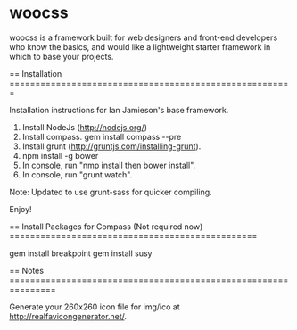 woocss
======================================================================

woocss is a framework built for web designers and front-end developers who know the basics, and would like a lightweight starter framework in which to base your projects.

== Installation =======================================================


Installation instructions for Ian Jamieson's base framework.

1. Install NodeJs (http://nodejs.org/)
2. Install compass. gem install compass --pre
3. Install grunt (http://gruntjs.com/installing-grunt). 
4. npm install -g bower
5. In console, run "nmp install then bower install".
6. In console, run "grunt watch".

Note: Updated to use grunt-sass for quicker compiling.

Enjoy!

== Install Packages for Compass (Not required now) ================================================

gem install breakpoint
gem install susy

== Notes ===============================================================

Generate your 260x260 icon file for img/ico at http://realfavicongenerator.net/.


